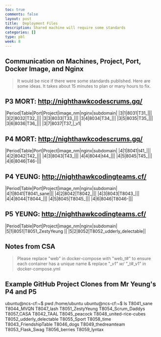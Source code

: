 ```yaml
---
toc: true
comments: false
layout: post
title:  Deployment Files
description: Shared machine will require some standards
categories: []
type: pbl
week: 8
---
```


## Communication on Machines, Project, Port, Docker Image, and Nginx
> It would be nice if there were some standards published.  Here are some ideas.  It takes about 15 minutes to plan or many hours to fix.

## P3 MORT: http://nighthawkcodescrums.gq/

|Period|Table|Port|Project|image_nm|nginx|subdomain|
|3|1|8031|T31_|||
|3|2|8032|T32_|||
|3|3|8033|T33_|||
|3|4|8034|T34_|||
|3|5|8035|T35_|||
|3|6|8036|T36_|||
|3|7|8037|T37_|_v1|

## P4 MORT: http://nighthawkcodescrums.gq/

|Period|Table|Port|Project|image_nm|nginx|subdomain|
|4|1|8041|t41_|||
|4|2|8042|T42_|||
|4|3|8043|T43_|||
|4|4|8044|t44_|||
|4|5|8045|T45_|||
|4|6|8046|T46-|||

## P4 YEUNG: http://nighthawkcodingteams.cf/
|Period|Table|Port|Project|image_nm|nginx|subdomain|
|4|1|8041|T8041_sane|||
|4|2|8042|T8042_|||
|4|3|8043|T8043_|||
|4|4|8044|T8044_|||
|4|5|8045|T8045_|||
|4|6|8046|T8046-|||

## P5 YEUNG: http://nighthawkcodingteams.cf/
|Period|Table|Port|Project|image_nm|nginx|subdomain|
|5|1|8051|T8051_ZestyYeung ||
|5|2|8052|T8052_udderly_delectable||


## Notes from CSA
> Please replace "web" in docker-compose with "web_t#" to ensure each container has a unique name & replace "*_v1" w/ "*_t#_v1" in docker-compose.yml

## Example GitHub Project Clones from Mr Yeung's P4 and P5
ubuntu@ncs-cf:~$ pwd
/home/ubuntu
ubuntu@ncs-cf:~$ ls
T8041_sane             T8044_MVQN     T8047_lash               T8051_ZestyYeung          T8054_Scrum_Daddys  T8057_CASA
T8042_TAAL             T8045_peacock  T8048_united-rice-cubes  T8052_udderly_delectable  T8055_Sport         T8058_time
T8043_FriendshipTable  T8046_dogs     T8049_thedreamteam       T8053_Flask_Swag          T8056_berries       T8059_lyntax